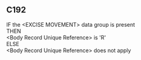 ## C192
IF the &lt;EXCISE MOVEMENT&gt; data group is present  
  THEN   
    &lt;Body Record Unique Reference&gt; is 'R'  
  ELSE  
    &lt;Body Record Unique Reference&gt; does not apply
